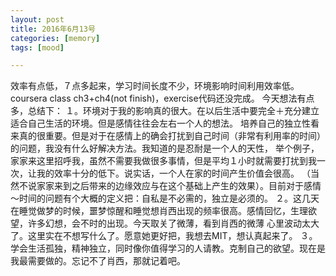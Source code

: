 ```yaml
---
layout: post
title: 2016年6月13号
categories: [memory]
tags: [mood]

---
```


效率有点低，７点多起来，学习时间长度不少，环境影响时间利用效率低。coursera class ch3+ch4(not finish)，exercise代码还没完成。
今天想法有点多，总结下：
１。环境对于我的影响真的很大。在以后生活中要完全＋充分建立适合自己生活的环境。但是感情往往会左右一个人的想法。
培养自己的独立性看来真的很重要。但是对于在感情上的确会打扰到自己时间（非常有利用率的时间）的问题，我没有什么好解决方法。我知道的是忍耐是一个人的天性，
举个例子，家家来这里招呼我，虽然不需要我做很多事情，但是平均１小时就需要打扰到我一次，让我的效率十分的低下。说实话，一个人在家的时间产生价值会很高。
（当然不说家家来到之后带来的边缘效应与在这个基础上产生的效果）。目前对于感情～时间的问题有个大概的定义把：自私是不必需的，独立是必须的。
２。这几天在睡觉做梦的时候，噩梦惊醒和睡觉想肖西出现的频率很高。感情回忆，生理欲望，许多幻想，会不时的出现。今天取关了微薄，看到肖西的微薄
心里波动太大了。这里实在不想写什么了。愿意她更好把，我想去MIT，想认真起来了。
３。学会生活孤独，精神独立，同时像你值得学习的人请教。克制自己的欲望。现在是我最需要做的。忘记不了肖西，那就记着吧。
